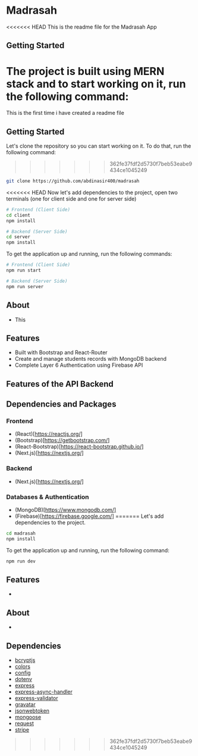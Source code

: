 # Madrasah

<<<<<<< HEAD
This is the readme file for the Madrasah App

## Getting Started

The project is built using MERN stack and to start working on it, run the following command:
=======
This is the first time i have created a readme file

## Getting Started

Let's clone the repository so you can start working on it. To do that, run the following command:
>>>>>>> 362fe37fdf2d5730f7beb53eabe9434ce1045249

```bash
git clone https://github.com/abdinasir400/madrasah
```

<<<<<<< HEAD
Now let's add dependencies to the project, open two terminals (one for client side and one for server side)

```bash
# Frontend (Client Side)
cd client
npm install

# Backend (Server Side)
cd server
npm install
```

To get the application up and running, run the following commands:

```bash
# Frontend (Client Side)
npm run start

# Backend (Server Side)
npm run server

```

## About

- This

## Features

- Built with Bootstrap and React-Router
- Create and manage students records with MongoDB backend
- Complete Layer 6 Authentication using Firebase API
<!-- - Forgot to mention, this is a CRUD application -->

## Features of the API Backend

## Dependencies and Packages

### Frontend

- (React)[https://reactjs.org/]
- (Bootstrap)[https://getbootstrap.com/]
- (React-Bootstrap)[https://react-bootstrap.github.io/]
- (Next.js)[https://nextjs.org/]

### Backend

- (Next.js)[https://nextjs.org/]

### Databases & Authentication

- (MongoDB)[https://www.mongodb.com/]
- (Firebase)[https://firebase.google.com/]
=======
Let's add dependencies to the project.

```bash
cd madrasah
npm install
```

To get the application up and running, run the following command:

```bash
npm run dev
```

## Features

-

## About

-

## Dependencies

- [bcryptjs]()
- [colors](https://www.npmjs.com/package/colors)
- [config](https://www.npmjs.com/package/config)
- [dotenv](https://www.npmjs.com/package/dotenv)
- [express](https://www.npmjs.com/package/express)
- [express-async-handler](https://www.npmjs.com/package/express-async-handler)
- [express-validator](https://www.npmjs.com/package/express-validator)
- [gravatar](https://www.npmjs.com/package/gravatar)
- [jsonwebtoken](https://www.npmjs.com/package/jsonwebtoken)
- [mongoose](https://www.npmjs.com/package/mongoose)
- [request](https://www.npmjs.com/package/request)
- [stripe](https://www.npmjs.com/package/stripe)
>>>>>>> 362fe37fdf2d5730f7beb53eabe9434ce1045249
